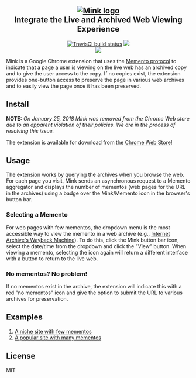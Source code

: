 <h2 align="center">
 <a href="https://github.com/machawk1/mink"><img src="https://cdn.rawgit.com/machawk1/Mink/master/mink-plugin/images/mink_marvel_300.png" alt="Mink logo" /></a><br />Integrate the Live and Archived Web Viewing Experience</h2>

<p align="center">
  <a href="https://travis-ci.org/machawk1/Mink"><img src="https://travis-ci.org/machawk1/Mink.svg" alt="TravisCI build status" /></a>
  <a href="http://standardjs.com/"><img src="https://img.shields.io/badge/code%20style-standard-brightgreen.svg" /></a>
  <br /><a href="http://matkelly.com/mink"><img src="https://developer.chrome.com/webstore/images/ChromeWebStore_BadgeWBorder_v2_206x58.png"></a>
</p>


Mink is a Google Chrome extension that uses the [Memento protocol](https://tools.ietf.org/html/rfc7089) to indicate that a page a user is viewing on the live web has an archived copy and to give the user access to the copy. If no copies exist, the extension provides one-button access to preserve the page in various web archives and to easily view the page once it has been preserved.

## Install

**NOTE:** _On January 25, 2018 Mink was removed from the Chrome Web store due to an apparent violation of their policies. We are in the process of resolving this issue._

The extension is available for download from the [Chrome Web Store](https://chrome.google.com/webstore/detail/mink/jemoalkmipibchioofomhkgimhofbbem)!

## Usage

The extension works by querying the archives when you browse the web. For each page you visit, Mink sends an asynchronous request to a Memento aggregator and displays the number of mementos (web pages for the URL in the archives) using a badge over the Mink/Memento icon in the browser's button bar.

### Selecting a Memento

For web pages with few mementos, the dropdown menu is the most accessible way to view the memento in a web archive (e.g., [Internet Archive's Wayback Machine](http://web.archive.org/)). To do this, click the Mink button bar icon, select the date/time from the dropdown and click the "View" button. When viewing a memento, selecting the icon again will return a different interface with a button to return to the live web.

### No mementos? No problem!

If no mementos exist in the archive, the extension will indicate this with a red "no mementos" icon and give the option to submit the URL to various archives for preservation.

## Examples
1. [A niche site with few mementos](https://github.com/machawk1/Mink/wiki/Examples#use-case-1-a-niche-site-with-few-mementos)
1. [A popular site with many mementos](https://github.com/machawk1/Mink/wiki/Examples#use-case-2-a-popular-site-with-many-mementos)


## License

MIT
